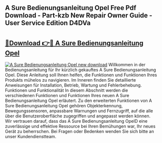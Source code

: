 ## A Sure Bedienungsanleitung Opel Free Pdf Download - Part-kzb New Repair Owner Guide - User Service Edition D4DVa

# <h2><a href="http://df3ozm.blite.top/?on=A+Sure+Bedienungsanleitung+Opel">🔗Download 👉🔴 A Sure Bedienungsanleitung Opel</a></h2>

[![A Sure Bedienungsanleitung Opel new download](https://i.imgur.com/lujVjoI.png)](http://df3ozm.blite.top/?on=A+Sure+Bedienungsanleitung+Opel)
Willkommen in der Bedienungsanleitung für Ihr kürzlich gekauftes A Sure Bedienungsanleitung Opel. Diese Anleitung soll Ihnen helfen, die Funktionen und Funktionen Ihres Produkts mühelos zu navigieren. Im Inneren finden Sie detaillierte Anweisungen für Installation, Betrieb, Wartung und Fehlerbehebung. Funktionen und Funktionalität In diesem Abschnitt werden die verschiedenen Funktionen und Funktionen Ihres neuen A Sure Bedienungsanleitung Opel erläutert. Zu den erweiterten Funktionen von A Sure Bedienungsanleitung Opel gehören Objekterkennung, Bewegungssensoren, anpassbare Warnungen und Fernzugriff, auf die alle über die Benutzeroberfläche zugegriffen und angepasst werden können. Wir vertrauen darauf, dass das A Sure Bedienungsanleitung OpelD eine zuverlässige und effektive Ressource bei Ihren Bemühungen war, Ihr neues Gerät zu beherrschen. Bei Fragen oder Bedenken wenden Sie sich bitte an unser Kundendienstteam.
